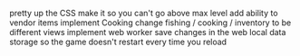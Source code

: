 pretty up the CSS
make it so you can't go above max level
add ability to vendor items
implement Cooking
change fishing / cooking / inventory to be different views
implement web worker
save changes in the web local data storage so the game doesn't restart every time you reload

